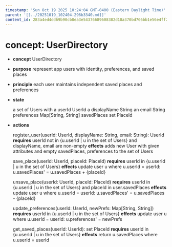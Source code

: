 ```yaml
---
timestamp: 'Sun Oct 19 2025 10:24:04 GMT-0400 (Eastern Daylight Time)'
parent: '[[../20251019_102404.296b3340.md]]'
content_id: 283a4ed4dd69b90cb8ea3e54376689608382d18a370bd705bb1e56e4ff2fa6bd
---
```


# concept: UserDirectory

* **concept** UserDirectory

* **purpose** represent app users with identity, preferences, and saved places

* **principle** each user maintains independent saved places and preferences

* **state**

  a set of Users with
  a userId UserId
  a displayName String
  an email String
  preferences Map\[String, String]
  savedPlaces set PlaceId

* **actions**

  register\_user(userId: UserId, displayName: String, email: String): UserId
  **requires** userId not in {u.userId | u in the set of Users} and displayName, email are non-empty
  **effects** adds new User with given attributes and empty savedPlaces, preferences to the set of Users

  save\_place(userId: UserId, placeId: PlaceId)
  **requires** userId in {u.userId | u in the set of Users}
  **effects** update user u where u.userId = userId: u.savedPlaces' = u.savedPlaces + {placeId}

  unsave\_place(userId: UserId, placeId: PlaceId)
  **requires** userId in {u.userId | u in the set of Users} and placeId in user.savedPlaces
  **effects** update user u where u.userId = userId: u.savedPlaces' = u.savedPlaces - {placeId}

  update\_preferences(userId: UserId, newPrefs: Map\[String, String])
  **requires** userId in {u.userId | u in the set of Users}
  **effects** update user u where u.userId = userId: u.preferences' = newPrefs

  get\_saved\_places(userId: UserId): set PlaceId
  **requires** userId in {u.userId | u in the set of Users}
  **effects** return u.savedPlaces where u.userId = userId
